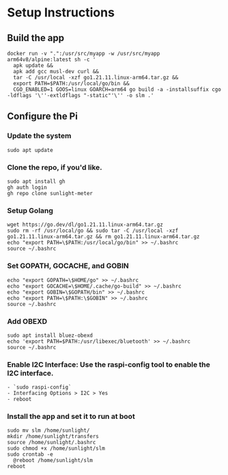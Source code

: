 # Setup Instructions
## Build the app
```shell
docker run -v ".":/usr/src/myapp -w /usr/src/myapp arm64v8/alpine:latest sh -c '
  apk update &&
  apk add gcc musl-dev curl &&
  tar -C /usr/local -xzf go1.21.11.linux-arm64.tar.gz &&
  export PATH=$PATH:/usr/local/go/bin &&
  CGO_ENABLED=1 GOOS=linux GOARCH=arm64 go build -a -installsuffix cgo -ldflags '\''-extldflags "-static"'\'' -o slm .'
```

## Configure the Pi
### Update the system
```shell
sudo apt update
```

### Clone the repo, if you'd like.
```shell
sudo apt install gh
gh auth login
gh repo clone sunlight-meter
```

### Setup Golang
```shell
wget https://go.dev/dl/go1.21.11.linux-arm64.tar.gz
sudo rm -rf /usr/local/go && sudo tar -C /usr/local -xzf go1.21.11.linux-arm64.tar.gz && rm go1.21.11.linux-arm64.tar.gz
echo "export PATH=\$PATH:/usr/local/go/bin" >> ~/.bashrc
source ~/.bashrc
```

### Set GOPATH, GOCACHE, and GOBIN
```shell
echo "export GOPATH=\$HOME/go" >> ~/.bashrc
echo "export GOCACHE=\$HOME/.cache/go-build" >> ~/.bashrc
echo "export GOBIN=\$GOPATH/bin" >> ~/.bashrc
echo "export PATH=\$PATH:\$GOBIN" >> ~/.bashrc
source ~/.bashrc
```

### Add OBEXD
```shell
sudo apt install bluez-obexd
echo 'export PATH=$PATH:/usr/libexec/bluetooth' >> ~/.bashrc
source ~/.bashrc
```

### Enable I2C Interface: Use the raspi-config tool to enable the I2C interface.
```shell
- `sudo raspi-config`
- Interfacing Options > I2C > Yes
- reboot
```

### Install the app and set it to run at boot
```shell
sudo mv slm /home/sunlight/
mkdir /home/sunlight/transfers
source /home/sunlight/.bashrc
sudo chmod +x /home/sunlight/slm
sudo crontab -e
  @reboot /home/sunlight/slm
reboot
```